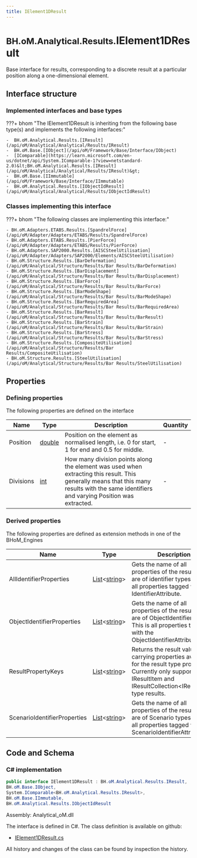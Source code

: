 ```yaml
---
title: IElement1DResult
---
```


# <small>BH.oM.Analytical.Results.</small>**IElement1DResult**

Base interface for results, corresponding to a discrete result at a particular position along a one-dimensional element.

## Interface structure

### Implemented interfaces and base types

???+ bhom "The IElement1DResult is inheriting from the following base type(s) and implements the following interfaces:"

    -  BH.oM.Analytical.Results.[IResult](/api/oM/Analytical/Analytical/Results/IResult)
    -  BH.oM.Base.[IObject](/api/oM/Framework/Base/Interface/IObject)
    -  [IComparable](https://learn.microsoft.com/en-us/dotnet/api/System.IComparable-1?view=netstandard-2.0)&lt;BH.oM.Analytical.Results.[IResult](/api/oM/Analytical/Analytical/Results/IResult)&gt;
    -  BH.oM.Base.[IImmutable](/api/oM/Framework/Base/Interface/IImmutable)
    -  BH.oM.Analytical.Results.[IObjectIdResult](/api/oM/Analytical/Analytical/Results/IObjectIdResult)


### Classes implementing this interface

???+ bhom "The following classes are implementing this interface:"

    - BH.oM.Adapters.ETABS.Results.[SpandrelForce](/api/oM/Adapter/Adapters/ETABS/Results/SpandrelForce)
    - BH.oM.Adapters.ETABS.Results.[PierForce](/api/oM/Adapter/Adapters/ETABS/Results/PierForce)
    - BH.oM.Adapters.SAP2000.Results.[AISCSteelUtilisation](/api/oM/Adapter/Adapters/SAP2000/Elements/AISCSteelUtilisation)
    - BH.oM.Structure.Results.[BarDeformation](/api/oM/Analytical/Structure/Results/Bar Results/BarDeformation)
    - BH.oM.Structure.Results.[BarDisplacement](/api/oM/Analytical/Structure/Results/Bar Results/BarDisplacement)
    - BH.oM.Structure.Results.[BarForce](/api/oM/Analytical/Structure/Results/Bar Results/BarForce)
    - BH.oM.Structure.Results.[BarModeShape](/api/oM/Analytical/Structure/Results/Bar Results/BarModeShape)
    - BH.oM.Structure.Results.[BarRequiredArea](/api/oM/Analytical/Structure/Results/Bar Results/BarRequiredArea)
    - BH.oM.Structure.Results.[BarResult](/api/oM/Analytical/Structure/Results/Bar Results/BarResult)
    - BH.oM.Structure.Results.[BarStrain](/api/oM/Analytical/Structure/Results/Bar Results/BarStrain)
    - BH.oM.Structure.Results.[BarStress](/api/oM/Analytical/Structure/Results/Bar Results/BarStress)
    - BH.oM.Structure.Results.[CompositeUtilisation](/api/oM/Analytical/Structure/Results/Bar Results/CompositeUtilisation)
    - BH.oM.Structure.Results.[SteelUtilisation](/api/oM/Analytical/Structure/Results/Bar Results/SteelUtilisation)


## Properties



### Defining properties

The following properties are defined on the interface

| Name             | Type             | Description      | Quantity         |
|------------------|------------------|------------------|------------------|
| Position | [double](https://learn.microsoft.com/en-us/dotnet/api/System.Double?view=netstandard-2.0) | Position on the element as normalised length, i.e. 0 for start, 1 for end and 0.5 for middle. | - |
| Divisions | [int](https://learn.microsoft.com/en-us/dotnet/api/System.Int32?view=netstandard-2.0) | How many division points along the element was used when extracting this result. This generally means that this many results with the same identifiers and varying Position was extracted. | - |


### Derived properties

The following properties are defined as extension methods in one of the BHoM_Engines

| Name             | Type             | Description      | Quantity         | Engine           |
|------------------|------------------|------------------|------------------|------------------|
| AllIdentifierProperties | [List](https://learn.microsoft.com/en-us/dotnet/api/System.Collections.Generic.List-1?view=netstandard-2.0)&lt;[string](https://learn.microsoft.com/en-us/dotnet/api/System.String?view=netstandard-2.0)&gt; | Gets the name of all properties of the result that are of identifier types. This is all properties tagged with any IdentifierAttribute. | - | Results_Engine |
| ObjectIdentifierProperties | [List](https://learn.microsoft.com/en-us/dotnet/api/System.Collections.Generic.List-1?view=netstandard-2.0)&lt;[string](https://learn.microsoft.com/en-us/dotnet/api/System.String?view=netstandard-2.0)&gt; | Gets the name of all properties of the result that are of ObjectIdentifier types. This is all properties tagged with the ObjectIdentifierAttribute. | - | Results_Engine |
| ResultPropertyKeys | [List](https://learn.microsoft.com/en-us/dotnet/api/System.Collections.Generic.List-1?view=netstandard-2.0)&lt;[string](https://learn.microsoft.com/en-us/dotnet/api/System.String?view=netstandard-2.0)&gt; | Returns the result value carrying properties available for the result type provided. Currently only supported for IResultItem and IResultCollection&lt;IResultItem&gt; type results. | - | Results_Engine |
| ScenarioIdentifierProperties | [List](https://learn.microsoft.com/en-us/dotnet/api/System.Collections.Generic.List-1?view=netstandard-2.0)&lt;[string](https://learn.microsoft.com/en-us/dotnet/api/System.String?view=netstandard-2.0)&gt; | Gets the name of all properties of the result that are of Scenario types. This is all properties tagged with the ScenarioIdentifierAttribute. | - | Results_Engine |


## Code and Schema

### C# implementation

``` C# title="C#"
public interface IElement1DResult : BH.oM.Analytical.Results.IResult,
BH.oM.Base.IObject,
System.IComparable<BH.oM.Analytical.Results.IResult>,
BH.oM.Base.IImmutable,
BH.oM.Analytical.Results.IObjectIdResult
```

Assembly: Analytical_oM.dll

The interface is defined in C#. The class definition is available on github:

- [IElement1DResult.cs](https://github.com/BHoM/BHoM/blob/develop/Analytical_oM/Results\IElement1DResult.cs)

All history and changes of the class can be found by inspection the history.
